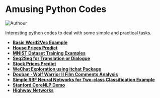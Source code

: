 # Amusing Python Codes

![Authour](https://img.shields.io/badge/Author-Zhang%20Hao%20(Isaac%20Changhau)-blue.svg)

Interesting python codes to deal with some simple and practical tasks.

- [**Basic Word2Vec Example**](/basic_word2vec_example)
- [**House Prices Predict**](/house_prices_predict)
- [**MNIST Dataset Training Examples**](/mnist_training_examples)
- [**Seq2Seq for Translation or Dialogue**](/seq2seq_translate_dialogue)
- [**Stock Prices Predict**](/stock_prices_predict)
- [**WeChat Exploration using itchat Package**](/wechat_exploration)
- [**Douban · Wolf Warrior II Film Comments Analysis**](/wolf_warriors_ii)
- [**Simple RBF Neural Networks for Two-class Classification Example**](/rbf_networks_classification)
- [**Stanford CoreNLP Demo**](/stanford_corenlp_demo)
- [**Highway Networks**](/highway_networks)
